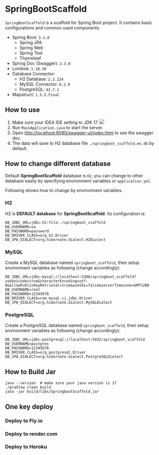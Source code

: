 # SpringBootScaffold
`SpringBootScaffold` is a scaffold for Spring Boot project. It contains basic configurations and common used components.
- Spring Boot: `3.1.0`
  - Spring JPA
  - Spring Web
  - Spring Test
  - Thymeleaf
- Spring Doc (Swagger): `2.3.0`
- Lombok: `1.18.30`
- Database Connector:
  - H2 Database: `2.2.224`
  - MySQL Connector: `8.2.0`
  - PostgreSQL: `42.7.1`
- Mapstruct: `1.5.5.Final`


## How to use
1. Make sure your IDEA IDE setting to JDK 17.
   ![](ide.png)
2. Run `MainApplication.java` to start the server.
3. Open [http://localhost:8080/swagger-ui/index.html](http://localhost:8080/swagger-ui/index.html) to see the swagger doc.
4. The data will save to H2 database file `./springboot_scaffold.mv.db` by default.

## How to change different database
Default **SpringBootScaffold** database is `H2`, you can change to other database easily by specifying environment variables or `application.yml`.

Following shows how to change by environment variables.

### H2
H2 is **DEFAULT database** for **SpringBootScaffold**. Its configuration is:
```dotenv
DB_JDBC_URL=jdbc:h2:file:./springboot_scaffold
DB_USERNAME=sa
DB_PASSWORD=password
DB_DRIVER_CLASS=org.h2.Driver
DB_JPA_DIALECT=org.hibernate.dialect.H2Dialect
```

### MySQL
Create a MySQL database named `springboot_scaffold`, then setup environment variables as following (change accordingly):
```dotenv
DB_JDBC_URL=jdbc:mysql://localhost:3306/springboot_scaffold?useUnicode=true&characterEncoding=utf-8&allowPublicKeyRetrieval=true&useSSL=false&serverTimezone=GMT%2B8
DB_USERNAME=root
DB_PASSWORD=12345678
DB_DRIVER_CLASS=com.mysql.cj.jdbc.Driver
DB_JPA_DIALECT=org.hibernate.dialect.MySQLDialect
```

### PostgreSQL
Create a PostgreSQL database named `springboot_scaffold`, then setup environment variables as following (change accordingly):
```dotenv
DB_JDBC_URL=jdbc:postgresql://localhost:5432/springboot_scaffold
DB_USERNAME=postgres
DB_PASSWORD=12345678
DB_DRIVER_CLASS=org.postgresql.Driver
DB_JPA_DIALECT=org.hibernate.dialect.PostgreSQLDialect
```


## How to Build Jar
```shell
java --version  # make sure your java version is 17
./gradlew clean build
java -jar build/libs/SpringbootScaffold.jar
```


## One key deploy

### Deploy to Fly.io
### Deploy to render.com
### Deploy to Heroku